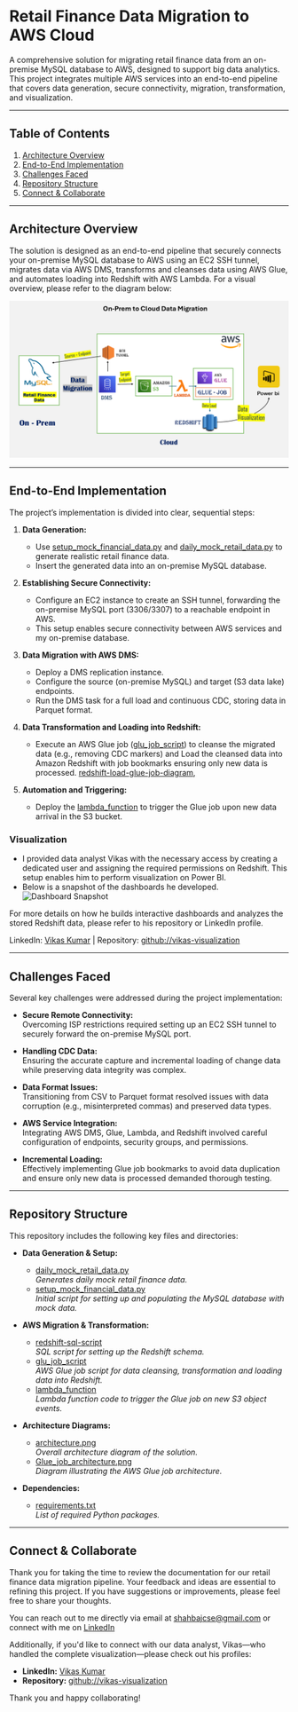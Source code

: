 # Retail Finance Data Migration to AWS Cloud

A comprehensive solution for migrating retail finance data from an on-premise MySQL database to AWS, designed to support big data analytics. This project integrates multiple AWS services into an end-to-end pipeline that covers data generation, secure connectivity, migration, transformation, and visualization.

---

## Table of Contents

1. [Architecture Overview](#architecture-overview)
2. [End-to-End Implementation](#end-to-end-implementation)
3. [Challenges Faced](#challenges-faced)
4. [Repository Structure](#repository-structure)
5. [Connect & Collaborate](-#Connect-&-Collaborate)

---

## Architecture Overview

The solution is designed as an end-to-end pipeline that securely connects your on-premise MySQL database to AWS using an EC2 SSH tunnel, migrates data via AWS DMS, transforms and cleanses data using AWS Glue, and automates loading into Redshift with AWS Lambda. For a visual overview, please refer to the diagram below:

![Overall Architecture](./architecture.png)

---

## End-to-End Implementation

The project’s implementation is divided into clear, sequential steps:

1. **Data Generation:**
   - Use [setup_mock_financial_data.py](./setup_mock_financial_data.py) and [daily_mock_retail_data.py](./daily_mock_retail_data.py) to generate realistic retail finance data.
   - Insert the generated data into an on-premise MySQL database.

2. **Establishing Secure Connectivity:**
   - Configure an EC2 instance to create an SSH tunnel, forwarding the on-premise MySQL port (3306/3307) to a reachable endpoint in AWS.
   - This setup enables secure connectivity between AWS services and my on-premise database.

3. **Data Migration with AWS DMS:**
   - Deploy a DMS replication instance.
   - Configure the source (on-premise MySQL) and target (S3 data lake) endpoints.
   - Run the DMS task for a full load and continuous CDC, storing data in Parquet format.

4. **Data Transformation and Loading into Redshift:**
   - Execute an AWS Glue job ([glu_job_script](./glu_job_script)) to cleanse the migrated data (e.g., removing CDC markers) and Load the cleansed data into Amazon Redshift with job bookmarks ensuring only new         data is processed.
  [redshift-load-glue-job-diagram](./redshift-load-glue-job.jpg),

5. **Automation and Triggering:**
   - Deploy the [lambda_function](./lambda_function.py) to trigger the Glue job upon new data arrival in the S3 bucket.

### Visualization

- I provided data analyst Vikas with the necessary access by creating a dedicated user and assigning the required permissions on Redshift. This setup enables him to perform visualization on Power BI. 
- Below is a snapshot of the dashboards he developed.
![Dashboard Snapshot](./dashboard_snapshot.png)

For more details on how he builds interactive dashboards and analyzes the stored Redshift data, please refer to his repository or LinkedIn profile.
  
LinkedIn: [Vikas Kumar](https://www.linkedin.com/in/vikas-singh00/) | Repository: [github://vikas-visualization](github://vikas-visualization)

---

## Challenges Faced

Several key challenges were addressed during the project implementation:

- **Secure Remote Connectivity:**  
  Overcoming ISP restrictions required setting up an EC2 SSH tunnel to securely forward the on-premise MySQL port.

- **Handling CDC Data:**  
  Ensuring the accurate capture and incremental loading of change data while preserving data integrity was complex.

- **Data Format Issues:**  
  Transitioning from CSV to Parquet format resolved issues with data corruption (e.g., misinterpreted commas) and preserved data types.

- **AWS Service Integration:**  
  Integrating AWS DMS, Glue, Lambda, and Redshift involved careful configuration of endpoints, security groups, and permissions.

- **Incremental Loading:**  
  Effectively implementing Glue job bookmarks to avoid data duplication and ensure only new data is processed demanded thorough testing.

---

## Repository Structure

This repository includes the following key files and directories:

- **Data Generation & Setup:**
  - [daily_mock_retail_data.py](./daily_mock_retail_data.py)  
    *Generates daily mock retail finance data.*
  - [setup_mock_financial_data.py](./setup_mock_financial_data.py)  
    *Initial script for setting up and populating the MySQL database with mock data.*

- **AWS Migration & Transformation:**
  - [redshift-sql-script](./redshift-sql-script.txt)  
    *SQL script for setting up the Redshift schema.*
  - [glu_job_script](./glu_job_script.py)  
    *AWS Glue job script for data cleansing, transformation and loading data into Redshift.*
  - [lambda_function](./lambda_function.py)  
    *Lambda function code to trigger the Glue job on new S3 object events.*

- **Architecture Diagrams:**
  - [architecture.png](./architecture.png)  
    *Overall architecture diagram of the solution.*
  - [Glue_job_architecture.png](./Glue_job_architecture.png)  
    *Diagram illustrating the AWS Glue job architecture.*

- **Dependencies:**
  - [requirements.txt](./requirements.txt)  
    *List of required Python packages.*

---

## Connect & Collaborate

Thank you for taking the time to review the documentation for our retail finance data migration pipeline. Your feedback and ideas are essential to refining this project. If you have suggestions or improvements, please feel free to share your thoughts.

You can reach out to me directly via email at [shahbajcse@gmail.com](mailto:shahbajcse@gmail.com) or connect with me on [LinkedIn](https://www.linkedin.com/in/mdshahbaj/)

Additionally, if you'd like to connect with our data analyst, Vikas—who handled the complete visualization—please check out his profiles:
- **LinkedIn:** [Vikas Kumar](https://www.linkedin.com/in/vikas-singh00/)
- **Repository:** [github://vikas-visualization](github://vikas-visualization)

Thank you and happy collaborating!
